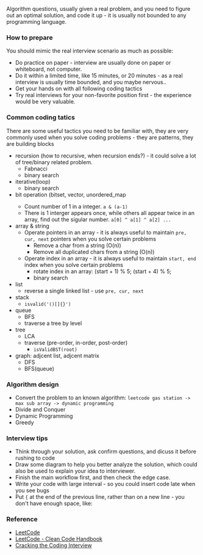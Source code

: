 Algorithm questions, usually given a real problem, and you need to figure out an optimal solution, and code it up - it is usually not bounded to any programming language.

### How to prepare
You should mimic the real interview scenario as much as possible:
* Do practice on paper - interview are usually done on paper or whiteboard, not computer.
* Do it within a limited time, like 15 minutes, or 20 minutes - as a real interview is usually time bounded, and you maybe nervous..
* Get your hands on with all following coding tactics
* Try real interviews for your non-favorite position first - the experience would be very valuable.

### Common coding tatics 
There are some useful tactics you need to be familiar with, they are very commonly used when you solve coding problems - they are patterns, they are building blocks
* recursion (how to recursive, when recursion ends?) - it could solve a lot of tree/binary related problem.
  * Fabnacci
  * binary search
* iterative(loop)
  * binary search
* bit operation (bitset, vector<bool>, unordered_map
  * Count number of 1 in a integer. `a & (a-1)`
  * There is 1 interger appears once, while others all appear twice in an array, find out the sigular number. `a[0] ^ a[1] ^ a[2] ...`
* array & string
  * Operate pointers in an array -  it is always useful to maintain `pre, cur, next` pointers when you solve certain problems
    * Remove a char from a string (O(n))
    * Remove all duplicated chars from a string (O(n))
  * Operate index in an array - it is always useful to maintain `start, end` index when you solve certain problems
    * rotate index in an array: (start + 1) % 5; (start + 4) % 5; 
    * binary search
* list
  * reverse a single linked list - use `pre, cur, next`
* stack
  *  `isvalid('()[]{}')`
* queue
  * BFS
  * traverse a tree by level
* tree
  * LCA
  * traverse (pre-order, in-order, post-order)
    * `isValidBST(root)`
* graph: adjcent list, adjcent matrix
  * DFS
  * BFS(queue)

### Algorithm design
* Convert the problem to an known algorithm: `leetcode gas station -> max sub array -> dynamic programming`
* Divide and Conquer
* Dynamic Programming
* Greedy

### Interview tips
* Think through your solution, ask confirm questions, and dicuss it before rushing to code
* Draw some diagram to help you better analyze the solution, which could also be used to explain your idea to interviewer.
* Finish the main workflow first, and then check the edge case.
* Write your code with large interval - so you could insert code late when you see bugs
* Put `{` at the end of the previous line, rather than on a new line - you don't have enough space, like:

### Reference
* [LeetCode](https://leetcode.com)
* [LeetCode - Clean Code Handbook](https://leetcode.com/book/)
* [Cracking the Coding Interview](http://www.crackingthecodinginterview.com/)
